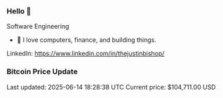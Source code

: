 ### Hello 🤙  

Software Engineering

- 🔭 I love computers, finance, and building things.
  
LinkedIn: https://www.linkedin.com/in/thejustinbishop/  























































































































































































































































































































































































































































































































































































































































































































### Bitcoin Price Update
Last updated: 2025-06-14 18:28:38 UTC
Current price: $104,711.00 USD
